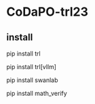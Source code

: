 # CoDaPO-trl23

## install

pip install trl

pip install trl[vllm]

pip install swanlab

pip install math_verify